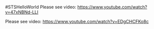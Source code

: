 ﻿#STSHelloWorld
Please see video: https://www.youtube.com/watch?v=47xNBNd-LLI

Please see video: https://www.youtube.com/watch?v=EDgCHCFKo8c
